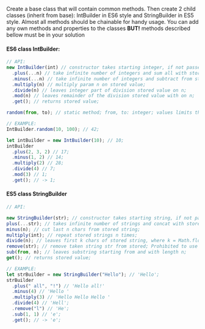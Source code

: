 Create a base class that will contain common methods. Then create 2 child classes (inherit from base): IntBuilder in ES6 style and StringBuilder in ES5 style. Almost all methods should be chainable for handy usage. You can add any own methods and properties to the classes **BUT!** methods described bellow must be in your solution

#### ES6 class IntBuilder:

```javascript
// API:
new IntBuilder(int) // constructor takes starting integer, if not passed starts with 0;
  .plus(...n) // take infinite number of integers and sum all with stored value;
  .minus(...n) // take infinite number of integers and subtract from stored value;
  .multiply(n) // multiply param n on stored value;
  .divide(n) // leaves integer part of division stored value on n;
  .mod(n) // leaves remainder of the division stored value with on n;
  .get(); // returns stored value;

random(from, to); // static method; from, to: integer; values limits the range of random values;

// EXAMPLE:
IntBuilder.random(10, 100); // 42;

let intBuilder = new IntBuilder(10); // 10;
intBuilder
  .plus(2, 3, 2) // 17;
  .minus(1, 2) // 14;
  .multiply(2) // 28;
  .divide(4) // 7;
  .mod(3) // 1;
  .get(); // -> 1;
```

#### ES5 class StringBuilder

```javascript
// API:

new StringBuilder(str); // constructor takes starting string, if not passed starts with '';
plus(...str); // takes infinite number of strings and concat with stored string;
minus(n); // cut last n chars from stored string;
multiply(int); // repeat stored strings n times;
divide(n); // leaves first k chars of stored string, where k = Math.floor(str.length / n);
remove(str); // remove taken string str from stored; Prohibited to use String.prototype.replace();
sub(from, n); // leaves substring starting from and with length n;
get(); // returns stored value;

// EXAMPLE:
let strBuilder = new StringBuilder("Hello"); // 'Hello';
strBuilder
  .plus(" all", "!") // 'Hello all!'
  .minus(4) // 'Hello '
  .multiply(3) // 'Hello Hello Hello '
  .divide(4) // 'Hell';
  .remove("l") // 'He';
  .sub(1, 1) // 'e';
  .get(); // -> 'e';
```
